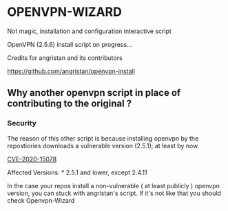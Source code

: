 # OPENVPN-WIZARD

Not magic, installation and configuration interactive script

OpenVPN (2.5.6) install script on progress...

Credits for angristan and its contributors

https://github.com/angristan/openvpn-install

## Why another openvpn script in place of contributing to the original ?

### Security

The reason of this other script is because installing openvpn by the repostiories downloads
a vulnerable version (2.5.1); at least by now. 

[CVE-2020-15078](https://community.openvpn.net/openvpn/wiki/CVE-2020-15078)

Affected Versions: 
	* 2.5.1 and lower, except 2.4.11

In the case your repos install a non-vulnerable ( at least publicly ) openvpn version, you can
stuck with angristan's script. If it's not like that you should check Openvpn-Wizard

